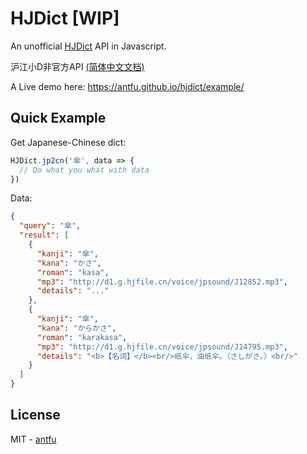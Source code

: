 # HJDict [WIP]
An unofficial [HJDict](http://dict.hjenglish.com/) API in Javascript.

沪江小D非官方API [(简体中文文档)](./README.zh-cn.md)

A Live demo here: https://antfu.github.io/hjdict/example/

## Quick Example
Get Japanese-Chinese dict:
```js
HJDict.jp2cn('傘', data => {
  // Do what you what with data
})
```

Data:
```JSON
{
  "query": "傘",
  "result": [
    {
      "kanji": "傘",
      "kana": "かさ",
      "roman": "kasa",
      "mp3": "http://d1.g.hjfile.cn/voice/jpsound/J12852.mp3",
      "details": "..."
    },
    {
      "kanji": "傘",
      "kana": "からかさ",
      "roman": "karakasa",
      "mp3": "http://d1.g.hjfile.cn/voice/jpsound/J14795.mp3",
      "details": "<b>【名词】</b><br/>纸伞，油纸伞。（さしがさ。）<br/>"
    }
  ]
}
```

## License
MIT - [antfu](https://github.com/antfu)
